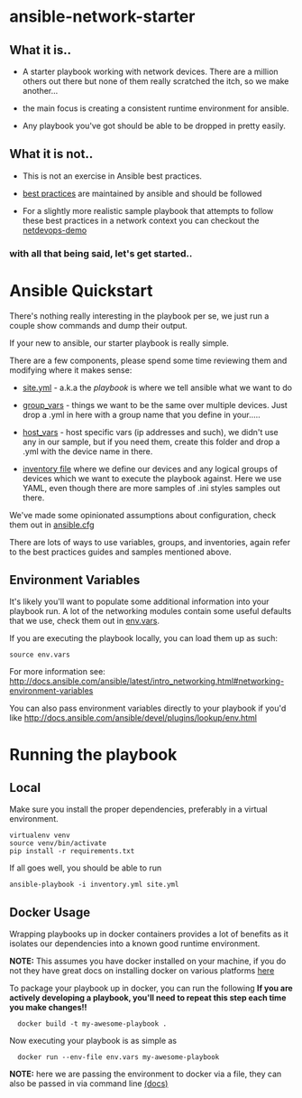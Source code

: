 # ansible-network-starter

## What it is..

* A starter playbook working with network devices. There are a million others out there but none of them really scratched the itch, so we make another...

* the main focus is creating a consistent runtime environment for ansible.

* Any playbook you've got should be able to be dropped in pretty easily.

## What it is not..

* This is not an exercise in Ansible best practices.

* [best practices](http://docs.ansible.com/ansible/latest/playbooks_best_practices.html) are maintained by ansible and should be followed

* For a slightly more realistic sample playbook that attempts to follow these best practices in a network
context you can checkout the [netdevops-demo](https://github.com/kecorbin/netdevops-demo)


### with all that being said, let's get started..


# Ansible Quickstart

There's nothing really interesting in the playbook per se, we just run a couple show commands and dump their output.  

If your new to ansible, our starter playbook is really simple.  

There are a few components, please spend some time reviewing them and modifying where it makes sense:

* [site.yml](./site.yml) - a.k.a the *playbook* is where we tell ansible what we want to do

* [group_vars](./group_vars) - things we want to be the same over multiple devices.  Just drop a .yml in
here with a group name that you define in your.....

* [host_vars](./host_vars) - host specific vars (ip addresses and such), we didn't use any in our sample, but if you need them, create this folder and drop a .yml with the device name in there.

* [inventory file](./inventory.yml) where we define our devices and any logical groups of devices which we want to execute the playbook against. Here we use YAML, even though there are more samples of .ini styles samples out there.


We've made some opinionated assumptions about configuration, check them out in
[ansible.cfg](./ansible.cfg)


 There are lots of ways to use variables, groups, and inventories, again refer to the
 best practices guides and samples mentioned above.


## Environment Variables

It's likely you'll want to populate some additional information into your playbook
run.  A lot of the networking modules contain some useful defaults that we use, check them out in [env.vars](./env.vars).

If you are executing the playbook locally, you can load them up as such:

```
source env.vars
```

For more information see:
http://docs.ansible.com/ansible/latest/intro_networking.html#networking-environment-variables

You can also pass environment variables directly to your playbook if you'd like
    http://docs.ansible.com/ansible/devel/plugins/lookup/env.html

# Running the playbook

## Local

Make sure you install the proper dependencies, preferably in a virtual environment.

```
virtualenv venv
source venv/bin/activate
pip install -r requirements.txt
```


If all goes well, you should be able to run

```
ansible-playbook -i inventory.yml site.yml
```


## Docker Usage

Wrapping playbooks up in docker containers provides a lot of benefits as it
isolates our dependencies into a known good runtime environment.

**NOTE:** This assumes you have docker installed on your machine, if you do not they have
great docs on installing docker on various platforms [here](https://docs.docker.com/install/)

To package your playbook up in docker, you can run the following **If you are actively developing
a playbook, you'll need to repeat this step each time you make changes!!**

```
  docker build -t my-awesome-playbook .
```

Now executing your playbook is as simple as

```
  docker run --env-file env.vars my-awesome-playbook
```
**NOTE:** here we are passing the environment to docker via a file, they can also be passed in via command line [(docs)](https://docs.docker.com/engine/reference/commandline/run/#set-environment-variables--e---env---env-file)

